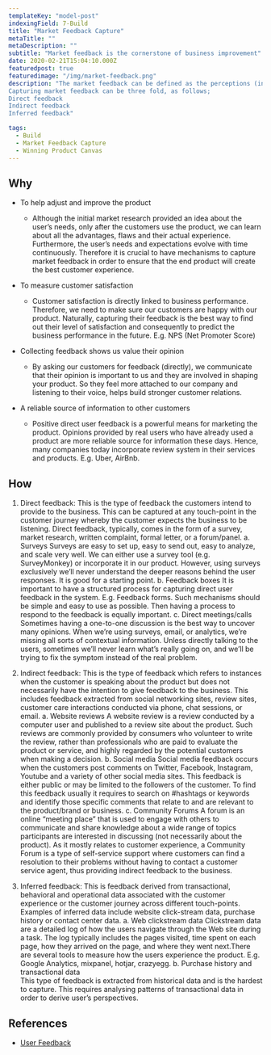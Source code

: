 ```yaml
---
templateKey: "model-post"
indexingField: 7-Build
title: "Market Feedback Capture"
metaTitle: ""
metaDescription: ""
subtitle: "Market feedback is the cornerstone of business improvement"
date: 2020-02-21T15:04:10.000Z
featuredpost: true
featuredimage: "/img/market-feedback.png"
description: "The market feedback can be defined as the perceptions (insights/opinions) of the current customers and potential customers about the product. The aim is to capture the way in which the product is regarded, understood, or interpreted by the target markets (groups of users at which the product is aimed). Such feedback information is used as a basis to adjust the product. 
Capturing market feedback can be three fold, as follows;
Direct feedback
Indirect feedback
Inferred feedback"

tags:
  - Build
  - Market Feedback Capture
  - Winning Product Canvas
---
```



## Why

- To help adjust and improve the product

  - Although the initial market research provided an idea about the user’s needs, only after the customers use the product, we can learn about all the advantages, flaws and their actual experience. Furthermore, the user’s needs and expectations evolve with time continuously. Therefore it is crucial to have mechanisms to capture market feedback in order to ensure that the end product will create the best customer experience.

- To measure customer satisfaction

  - Customer satisfaction is directly linked to business performance. Therefore, we need to make sure our customers are happy with our product. Naturally, capturing their feedback is the best way to find out their level of satisfaction and consequently to predict the business performance in the future. E.g. NPS (Net Promoter Score)

- Collecting feedback shows us value their opinion

  - By asking our customers for feedback (directly), we communicate that their opinion is important to us and they are involved in shaping your product. So they feel more attached to our company and listening to their voice, helps build stronger customer relations.

- A reliable source of information to other customers
  - Positive direct user feedback is a powerful means for marketing the product. Opinions provided by real users who have already used a product are more reliable source for information these days. Hence, many companies today incorporate review system in their services and products. E.g. Uber, AirBnb.

## How

1. Direct feedback: This is the type of feedback the customers intend to provide to the business. This can be captured at any touch-point in the customer journey whereby the customer expects the business to be listening. Direct feedback, typically, comes in the form of a survey, market research, written complaint, formal letter, or a forum/panel.
   a. Surveys
   Surveys are easy to set up, easy to send out, easy to analyze, and scale very well. We can either use a survey tool (e.g. SurveyMonkey) or incorporate it in our product. However, using surveys exclusively we’ll never understand the deeper reasons behind the user responses. It is good for a starting point.
   b. Feedback boxes
   It is important to have a structured process for capturing direct user feedback in the system. E.g. Feedback forms. Such mechanisms should be simple and easy to use as possible. Then having a process to respond to the feedback is equally important.
   c. Direct meetings/calls
   Sometimes having a one-to-one discussion is the best way to uncover many opinions. When we’re using surveys, email, or analytics, we’re missing all sorts of contextual information. Unless directly talking to the users, sometimes we’ll never learn what’s really going on, and we’ll be trying to fix the symptom instead of the real problem.

2. Indirect feedback: This is the type of feedback which refers to instances when the customer is speaking about the product but does not necessarily have the intention to give feedback to the business. This includes feedback extracted from social networking sites, review sites, customer care interactions conducted via phone, chat sessions, or email.
   a. Website reviews
   A website review is a review conducted by a computer user and published to a review site about the product. Such reviews are commonly provided by consumers who volunteer to write the review, rather than professionals who are paid to evaluate the product or service, and highly regarded by the potential customers when making a decision.
   b. Social media
   Social media feedback occurs when the customers post comments on Twitter, Facebook, Instagram, Youtube and a variety of other social media sites. This feedback is either public or may be limited to the followers of the customer. To find this feedback usually it requires to search on #hashtags or keywords and identify those specific comments that relate to and are relevant to the product/brand or business.
   c. Community Forums
   A forum is an online “meeting place” that is used to engage with others to communicate and share knowledge about a wide range of topics participants are interested in discussing (not necessarily about the product). As it mostly relates to customer experience, a Community Forum is a type of self-service support where customers can find a resolution to their problems without having to contact a customer service agent, thus providing indirect feedback to the business.

3. Inferred feedback: This is feedback derived from transactional, behavioral and operational data associated with the customer experience or the customer journey across different touch-points. Examples of inferred data include website click-stream data, purchase history or contact center data.
   a. Web clickstream data
   Clickstream data are a detailed log of how the users navigate through the Web site during a task. The log typically includes the pages visited, time spent on each page, how they arrived on the page, and where they went next.There are several tools to measure how the users experience the product. E.g. Google Analytics, mixpanel, hotjar, crazyegg.
   b. Purchase history and transactional data  
   This type of feedback is extracted from historical data and is the hardest to capture. This requires analysing patterns of transactional data in order to derive user’s perspectives.

## References

- [User Feedback](https://www.hotjar.com/blog/user-feedback/)
